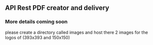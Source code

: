 ## API Rest PDF creator and delivery 

### More details coming soon

please create a directory called images and host there 2 images for the logos of (393x393 and 150x150)
